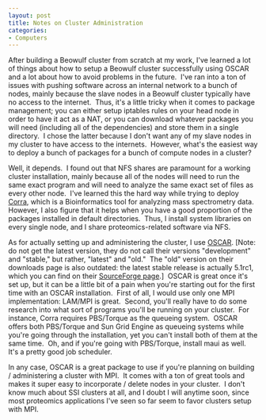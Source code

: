 ```yaml
--- 
layout: post
title: Notes on Cluster Administration
categories:
- Computers
---
```

After building a Beowulf cluster from scratch at my work, I've learned a lot of things about how to setup a Beowulf cluster successfully using OSCAR and a lot about how to avoid problems in the future.  I've ran into a ton of issues with pushing software across an internal network to a bunch of nodes, mainly because the slave nodes in a Beowulf cluster typically have no access to the internet.  Thus, it's a little tricky when it comes to package management; you can either setup iptables rules on your head node in order to have it act as a NAT, or you can download whatever packages you will need (including all of the dependencies) and store them in a single directory.  I chose the latter because I don't want any of my slave nodes in my cluster to have access to the internets.  However, what's the easiest way to deploy a bunch of packages for a bunch of compute nodes in a cluster?

Well, it depends.  I found out that NFS shares are paramount for a working cluster installation, mainly because all of the nodes will need to run the same exact program and will need to analyze the same exact set of files as every other node.  I've learned this the hard way while trying to deploy <a href="http://sourceforge.net/projects/corra/">Corra</a>, which is a Bioinformatics tool for analyzing mass spectrometry data.  However, I also figure that it helps when you have a good proportion of the packages installed in default directories.  Thus, I install system libraries on every single node, and I share proteomics-related software via NFS.

As for actually setting up and administering the cluster, I use <a href="http://svn.oscar.openclustergroup.org/trac/oscar">OSCAR</a>. [Note: do not get the latest version, they do not call their versions "development" and "stable," but rather, "latest" and "old."  The "old" version on their downloads page is also outdated: the latest stable release is actually 5.1rc1, which you can find on their <a href="http://sourceforge.net/projects/oscar/files/">SourceForge page</a>.]  OSCAR is great once it's set up, but it can be a little bit of a pain when you're starting out for the first time with an OSCAR installation.  First of all, I would use only one MPI implementation: LAM/MPI is great.  Second, you'll really have to do some research into what sort of programs you'll be running on your cluster.  For instance, Corra requires PBS/Torque as the queueing system.  OSCAR offers both PBS/Torque and Sun Grid Engine as queueing systems while you're going through the installation, yet you can't install both of them at the same time.  Oh, and if you're going with PBS/Torque, install maui as well.  It's a pretty good job scheduler.

In any case, OSCAR is a great package to use if you're planning on building / administering a cluster with MPI.  It comes with a ton of great tools and makes it super easy to incorporate / delete nodes in your cluster.  I don't know much about SSI clusters at all, and I doubt I will anytime soon, since most proteomics applications I've seen so far seem to favor clusters setup with MPI.
